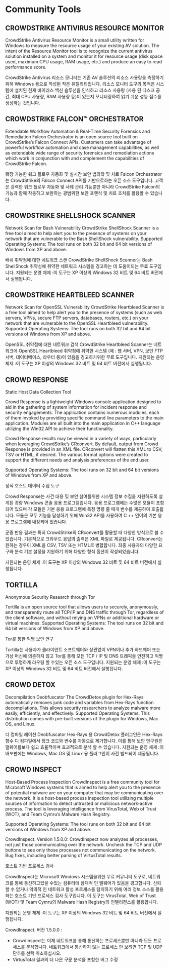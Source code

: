 # Community Tools

## CROWDSTRIKE ANTIVIRUS RESOURCE MONITOR

CrowdStrike Antivirus Resource Monitor is a small utility written for Windows to measure the resource usage of your existing AV solution. The intent of the Resource Monitor tool is to recognize the current antivirus solution installed on a system and monitor it for resource usage (disk space used, maximum CPU usage, RAM usage, etc.) and produce an easy to read performance score.

CrowdStrike Antivirus 리소스 모니터는 기존 AV 솔루션의 리소스 사용량을 측정하기 위해 Windows 용으로 작성된 작은 유틸리티입니다. 리소스 모니터 도구의 목적은 시스템에 설치된 현재 바이러스 백신 솔루션을 인식하고 리소스 사용량 (사용 된 디스크 공간, 최대 CPU 사용량, RAM 사용량 등)이 있는지 모니터링하여 읽기 쉬운 성능 점수를 생성하는 것입니다.

## CROWDSTRIKE FALCON™ ORCHESTRATOR

Extendable Workflow Automation & Real-Time Security Forensics and Remediation
Falcon Orchestrator is an open source tool built on CrowdStrike’s Falcon Connect APIs. Customers can take advantage of powerful workflow automation and case management capabilities, as well as extendable wide range of security forensics and remediation actions which work in conjunction with and complement the capabilities of CrowdStrike Falcon.

확장 가능한 워크 플로우 자동화 및 실시간 보안 법의학 및 치료
Falcon Orchestrator는 CrowdStrike의 Falcon Connect API를 기반으로하는 오픈 소스 도구입니다. 고객은 강력한 워크 플로우 자동화 및 사례 관리 기능뿐만 아니라 CrowdStrike Falcon의 기능과 함께 작동하고 보완하는 광범위한 보안 포렌식 및 치료 조치를 활용할 수 있습니다.

## CROWDSTRIKE SHELLSHOCK SCANNER

Network Scan for Bash Vulnerability
CrowdStrike ShellShock Scanner is a free tool aimed to help alert you to the presence of systems on your network that are vulnerable to the Bash ShellShock vulnerability.
Supported Operating Systems: The tool runs on both 32 bit and 64 bit versions of Windows from XP and above.

배쉬 취약점에 대한 네트워크 스캔
CrowdStrike ShellShock Scanner는 Bash ShellShock 취약성에 취약한 네트워크 시스템을 경고하는 데 도움이되는 무료 도구입니다.
지원되는 운영 체제 :이 도구는 XP 이상의 Windows 32 비트 및 64 비트 버전에서 실행됩니다.

## CROWDSTRIKE HEARTBLEED SCANNER

Network Scan for OpenSSL Vulnerability
CrowdStrike Heartbleed Scanner is a free tool aimed to help alert you to the presence of systems (such as web servers, VPNs, secure FTP servers, databases, routers, etc.) on your network that are vulnerable to the OpenSSL Heartbleed vulnerability.
Supported Operating Systems: The tool runs on both 32 bit and 64 bit versions of Windows from XP and above.

OpenSSL 취약점에 대한 네트워크 검색
CrowdStrike Heartbleed Scanner는 네트워크에 OpenSSL Heartbleed 취약점에 취약한 시스템 (예 : 웹 서버, VPN, 보안 FTP 서버, 데이터베이스, 라우터 등)이 있음을 경고하기위한 무료 도구입니다.
지원되는 운영 체제 :이 도구는 XP 이상의 Windows 32 비트 및 64 비트 버전에서 실행됩니다.

## CROWD RESPONSE

Static Host Data Collection Tool

Crowd Response is a lightweight Windows console application designed to aid in the gathering of system information for incident response and security engagements. The application contains numerous modules, each of them invoked by providing specific command line parameters to the main application. Modules are all built into the main application in C++ language utilizing the Win32 API to achieve their functionality.

Crowd Response results may be viewed in a variety of ways, particularly when leveraging CrowdStrike’s CRconvert. By default, output from Crowd Response is provided in an XML file. CRconvert will flatten this XML to CSV, TSV or HTML, if desired. The various format options were created to support the different needs and analysis preferences of the end user.

Supported Operating Systems: The tool runs on 32 bit and 64 bit versions of Windows from XP and above.

정적 호스트 데이터 수집 도구

Crowd Response는 사건 대응 및 보안 참여를위한 시스템 정보 수집을 지원하도록 설계된 경량 Windows 콘솔 응용 프로그램입니다. 응용 프로그램에는 수많은 모듈이 포함되어 있으며 각 모듈은 기본 응용 프로그램에 특정 명령 줄 매개 변수를 제공하여 호출됩니다. 모듈은 모두 기능을 달성하기 위해 Win32 API를 사용하여 C ++ 언어의 기본 응용 프로그램에 내장되어 있습니다.

군중 반응 결과는 특히 CrowdStrike의 CRconvert를 활용할 때 다양한 방식으로 볼 수 있습니다. 기본적으로 크라우드 응답의 출력은 XML 파일로 제공됩니다. CRconvert는 원하는 경우이 XML을 CSV, TSV 또는 HTML로 병합합니다. 최종 사용자의 다양한 요구와 분석 기본 설정을 지원하기 위해 다양한 형식 옵션이 작성되었습니다.

지원되는 운영 체제 :이 도구는 XP 이상의 Windows 32 비트 및 64 비트 버전에서 실행됩니다.

## TORTILLA

Anonymous Security Research through Tor

Tortilla is an open source tool that allows users to securely, anonymously, and transparently route all TCP/IP and DNS traffic through Tor, regardless of the client software, and without relying on VPNs or additional hardware or virtual machines.
Supported Operating Systems: The tool runs on 32 bit and 64 bit versions of Windows from XP and above.

Tor를 통한 익명 보안 연구

Tortilla는 사용자가 클라이언트 소프트웨어와 상관없이 VPN이나 ​​추가 하드웨어 또는 가상 머신에 의존하지 않고 Tor를 통해 모든 TCP / IP 및 DNS 트래픽을 안전하고 익명으로 투명하게 라우팅 할 수있는 오픈 소스 도구입니다.
지원되는 운영 체제 :이 도구는 XP 이상의 Windows 32 비트 및 64 비트 버전에서 실행됩니다.

## CROWD DETOX

Decompilation Deobfuscator
The CrowdDetox plugin for Hex-Rays automatically removes junk code and variables from Hex-Rays function decompilations. This allows security researchers to analyze malware more easily, efficiently, and effectively.
Supported Operating Systems: This distribution comes with pre-built versions of the plugin for Windows, Mac OS, and Linux.

디 컴파일 레이션 Deobfuscator
Hex-Rays 용 CrowdDetox 플러그인은 Hex-Rays 함수 디 컴파일에서 정크 코드와 변수를 자동으로 제거합니다. 이를 통해 보안 연구원은 맬웨어를보다 쉽고 효율적이며 효과적으로 분석 할 수 있습니다.
지원되는 운영 체제 :이 배포판에는 Windows, Mac OS 및 Linux 용 플러그인이 사전 빌드되어 제공됩니다.

## CROWD INSPECT

Host-Based Process Inspection
CrowdInspect is a free community tool for Microsoft Windows systems that is aimed to help alert you to the presence of potential malware are on your computer that may be communicating over the network. It is a host-based process inspection tool utilizing multiple sources of information to detect untrusted or malicious network-active process. The tool is leveraging intelligence from VirusTotal, Web of Trust (WOT), and Team Cymru’s Malware Hash Registry.

Supported Operating Systems: The tool runs on both 32 bit and 64 bit versions of Windows from XP and above.

CrowdInspect. Version 1.5.0.0:
CrowdInspect now analyzes all processes, not just those communicating over the network. Uncheck the TCP and UDP buttons to see only those processes not communicating on the network.
Bug fixes, including better parsing of VirtusTotal results.

호스트 기반 프로세스 검사

CrowdInspect는 Microsoft Windows 시스템을위한 무료 커뮤니티 도구로, 네트워크를 통해 통신하고있을 수있는 컴퓨터에 잠재적 인 맬웨어가 있음을 경고합니다. 신뢰할 수 없거나 악의적 인 네트워크 활성 프로세스를 탐지하기 위해 여러 정보 소스를 활용하는 호스트 기반 프로세스 검사 도구입니다. 이 도구는 VirusTotal, Web of Trust (WOT) 및 Team Cymru의 Malware Hash Registry의 인텔리전스를 활용합니다.

지원되는 운영 체제 :이 도구는 XP 이상의 Windows 32 비트 및 64 비트 버전에서 실행됩니다.

CrowdInspect. 버전 1.5.0.0 :

- CrowdInspect는 이제 네트워크를 통해 통신하는 프로세스뿐만 아니라 모든 프로세스를 분석합니다. 네트워크에서 통신하지 않는 프로세스 만 보려면 TCP 및 UDP 단추를 선택 취소하십시오.
- VirtusTotal 결과의 더 나은 구문 분석을 포함한 버그 수정
